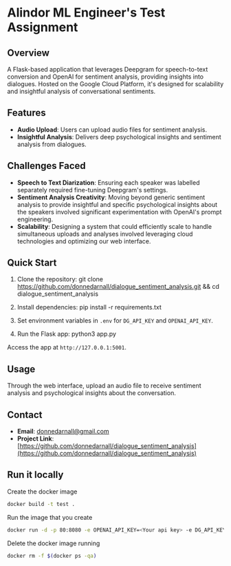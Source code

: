 # Alindor ML Engineer's Test Assignment

## Overview
A Flask-based application that leverages Deepgram for speech-to-text conversion and OpenAI for sentiment analysis, providing insights into dialogues. Hosted on the Google Cloud Platform, it's designed for scalability and insightful analysis of conversational sentiments.

## Features
- **Audio Upload**: Users can upload audio files for sentiment analysis.
- **Insightful Analysis**: Delivers deep psychological insights and sentiment analysis from dialogues.

## Challenges Faced
- **Speech to Text Diarization**: Ensuring each speaker was labelled separately required fine-tuning Deepgram's settings.
- **Sentiment Analysis Creativity**: Moving beyond generic sentiment analysis to provide insightful and specific psychological insights about the speakers involved significant experimentation with OpenAI's prompt engineering.
- **Scalability**: Designing a system that could efficiently scale to handle simultaneous uploads and analyses involved leveraging cloud technologies and optimizing our web interface.

## Quick Start
1. Clone the repository:
git clone https://github.com/donnedarnall/dialogue_sentiment_analysis.git && cd dialogue_sentiment_analysis

2. Install dependencies:
pip install -r requirements.txt

3. Set environment variables in `.env` for `DG_API_KEY` and `OPENAI_API_KEY`.
4. Run the Flask app:
python3 app.py

Access the app at `http://127.0.0.1:5001`.

## Usage
Through the web interface, upload an audio file to receive sentiment analysis and psychological insights about the conversation.

## Contact
- **Email**: donnedarnall@gmail.com
- **Project Link**: [https://github.com/donnedarnall/dialogue_sentiment_analysis](https://github.com/donnedarnall/dialogue_sentiment_analysis)

## Run it locally

Create the docker image 

```bash
docker build -t test .
```

Run the image that you create

```bash
docker run -d -p 80:8080 -e OPENAI_API_KEY=<Your api key> -e DG_API_KEY=<DG_API_KEY> test
```

Delete the docker image running

```bash
docker rm -f $(docker ps -qa)
```

